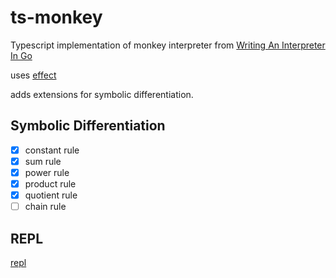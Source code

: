 # ts-monkey

Typescript implementation of monkey interpreter from [Writing An Interpreter In Go](https://interpreterbook.com)

uses [effect](https://effect.website)

adds extensions for symbolic differentiation.

## Symbolic Differentiation 

- [x] constant rule
- [x] sum rule
- [x] power rule
- [x] product rule
- [x] quotient rule
- [ ] chain rule

## REPL 

[repl](https://monkey.andres.duarterengifo.com
)